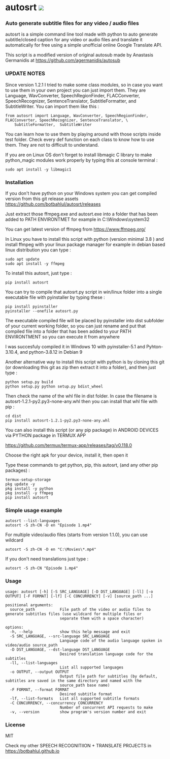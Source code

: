 # autosrt <a href="https://pypi.python.org/pypi/autosrt"><img src="https://img.shields.io/pypi/v/autosrt.svg"></img></a>
  
### Auto generate subtitle files for any video / audio files
autosrt is a simple command line tool made with python to auto generate subtitle/closed caption for any video or audio files and translate it automatically for free using a simple unofficial online Google Translate API.

This script is a modified version of original autosub made by Anastasis Germanidis at https://github.com/agermanidis/autosub

### UPDATE NOTES
Since version 1.2.1 I tried to make some class modules, so in case you want to use them in your own project you can just import them. They are Language, WavConverter, SpeechRegionFinder, FLACConverter, SpeechRecognizer, SentenceTranslator, SubtitleFormatter, and SubtitleWriter. You can import them like this :
```
from autosrt import Language, WavConverter, SpeechRegionFinder, FLACConverter, SpeechRecognizer, SentenceTranslator, \
    SubtitleFormatter,  SubtitleWriter
```

You can learn how to use them by playing around with those scripts inside test folder. Check every def function on each class to know how to use them. They are not to difficult to understand.

If you are on Linux OS don't forget to install libmagic C library to make python_magic modules work properly by typing this at console terminal :
```
sudo apt install -y libmagic1
```

### Installation
If you don't have python on your Windows system you can get compiled version from this git release assets
https://github.com/botbahlul/autosrt/releases

Just extract those ffmpeg.exe and autosrt.exe into a folder that has been added to PATH ENVIRONTMET for example in C:\Windows\system32

You can get latest version of ffmpeg from https://www.ffmpeg.org/

In Linux you have to install this script with python (version minimal 3.8 ) and install ffmpeg with your linux package manager for example in debian based linux distribution you can type :

```
sudo apt update
sudo apt install -y ffmpeg
```

To install this autosrt, just type :
```
pip install autosrt
```

You can try to compile that autosrt.py script in win/linux folder into a single executable file with pyinstaller by typing these :
```
pip install pyinstaller
pyinstaller --onefile autosrt.py
```

The executable compiled file will be placed by pyinstaller into dist subfolder of your current working folder, so you can just rename and put that compiled file into a folder that has been added to your PATH ENVIRONTMENT so you can execute it from anywhere

I was succesfuly compiled it in Windows 10 with pyinstaller-5.1 and Pyhton-3.10.4, and python-3.8.12 in Debian 9

Another alternative way to install this script with python is by cloning this git (or downloading this git as zip then extract it into a folder), and then just type :

```
python setup.py build
python setup.py python setup.py bdist_wheel
```

Then check the name of the whl file in dist folder. In case the filename is autosrt-1.2.1-py2.py3-none-any.whl then you can install that whl file with pip :
```
cd dist
pip install autosrt-1.2.1-py2.py3-none-any.whl
```

You can also install this script (or any pip package) in ANDROID DEVICES via PYTHON package in TERMUX APP

https://github.com/termux/termux-app/releases/tag/v0.118.0

Choose the right apk for your device, install it, then open it

Type these commands to get python, pip, this autosrt, (and any other pip packages) :

```
termux-setup-storage
pkg update -y
pkg install -y python
pkg install -y ffmpeg
pip install autosrt
```

### Simple usage example 

```
autosrt --list-languages
autosrt -S zh-CN -D en "Episode 1.mp4"
```

For multiple video/audio files (starts from version 1.1.0), you can use wildcard
```
autosrt -S zh-CN -D en "C:\Movies\*.mp4"
```

If you don't need translations just type :
```
autosrt -S zh-CN "Episode 1.mp4"
```

### Usage

```
usage: autosrt [-h] [-S SRC_LANGUAGE] [-D DST_LANGUAGE] [-ll] [-o OUTPUT] [-F FORMAT] [-lf] [-C CONCURRENCY] [-v] [source_path ...]

positional arguments:
  source_path           File path of the video or audio files to generate subtitles files (use wildcard for multiple files or
                        separate them with a space character)

options:
  -h, --help            show this help message and exit
  -S SRC_LANGUAGE, --src-language SRC_LANGUAGE
                        Language code of the audio language spoken in video/audio source_path
  -D DST_LANGUAGE, --dst-language DST_LANGUAGE
                        Desired translation language code for the subtitles
  -ll, --list-languages
                        List all supported languages
  -o OUTPUT, --output OUTPUT
                        Output file path for subtitles (by default, subtitles are saved in the same directory and named with the
                        source_path base name)
  -F FORMAT, --format FORMAT
                        Desired subtitle format
  -lf, --list-formats   List all supported subtitle formats
  -C CONCURRENCY, --concurrency CONCURRENCY
                        Number of concurrent API requests to make
  -v, --version         show program's version number and exit
```

### License

MIT

Check my other SPEECH RECOGNITIION + TRANSLATE PROJECTS in https://botbahlul.github.io
